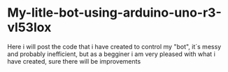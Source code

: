 # My-litle-bot-using-arduino-uno-r3-vl53lox

Here i will post the code that i have created to control my "bot", it´s messy and probably inefficient, but as a begginer i am very pleased with what i have created, sure there will be improvements
